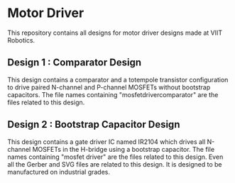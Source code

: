 # Motor Driver
This repository contains all designs for motor driver designs made at VIIT Robotics.
## Design 1 : Comparator Design
This design contains a comparator and a totempole transistor configuration to drive paired N-channel and P-channel MOSFETs without bootstrap capacitors. The file names containing "mosfetdrivercomparator" are the files related to this design. 
## Design 2 : Bootstrap Capacitor Design
This design contains a gate driver IC named IR2104 which drives all N-channel MOSFETs in the H-bridge using a bootstrap capacitor. The file names containing "mosfet driver" are the files related to this design. Even all the Gerber and SVG files are related to this design. It is designed to be manufactured on industrial grades.  
